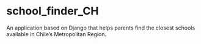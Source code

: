 # school_finder_CH
An application based on Django that helps parents find the closest schools available in Chile’s Metropolitan Region. 

